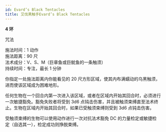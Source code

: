 ```yaml
---
id: Evard’s Black Tentacles
title: 艾伐黑触手Evard’s Black Tentacles
---
```


**4 环**

咒法

施法时间：1 动作  
施法距离：90 尺  
法术成分：V、S、M（巨章鱼或巨鱿鱼的一条触须）  
持续时间：专注，最长 1 分钟

你指定一处施法距离内你能看见的 20 尺方形区域，使其内布满蠕动的乌黑触须，进而使该区域成为困难地形。

任何生物在一个回合内第一次进入该区域，或者在区域内开始其回合时，必须进行一次敏捷豁免。豁免失败者将受到 3d6
点钝击伤害，并且被触须束缚直至法术终止。生物在区域内开始其回合时，如果已受触须束缚则受到 3d6 点钝击伤害。

受触须束缚的生物可以使用动作进行一次对抗法术豁免
DC 的力量检定或敏捷检定（自选其一），检定成功则挣脱束缚。
